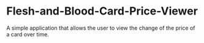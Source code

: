 # Flesh-and-Blood-Card-Price-Viewer
A simple application that allows the user to view the change of the price of a card over time.
